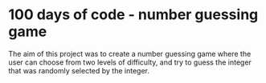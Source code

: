 # 100 days of code - number guessing game

The aim of this project was to create a number guessing game where the user can choose from two levels of difficulty, and try to guess the integer that was randomly selected by the integer. 

